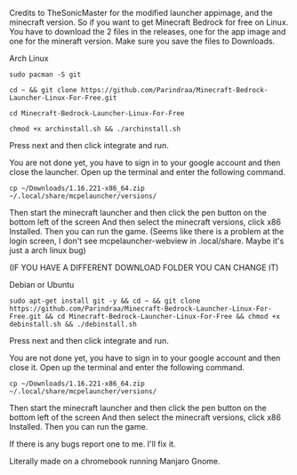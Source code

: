 Credits to TheSonicMaster for the modified launcher appimage, and the minecraft version.
So if you want to get Minecraft Bedrock for free on Linux. You have to download the 2 files in the releases, one for the app image and one for the mineraft version.
 Make sure you save the files to Downloads.

Arch Linux
	
	sudo pacman -S git

	cd ~ && git clone https://github.com/Parindraa/Minecraft-Bedrock-Launcher-Linux-For-Free.git

	cd Minecraft-Bedrock-Launcher-Linux-For-Free 

	chmod +x archinstall.sh && ./archinstall.sh

Press next and then click integrate and run.

You are not done yet, you have to sign in to your google account and then close the launcher. Open up the terminal and enter the following command.

	cp ~/Downloads/1.16.221-x86_64.zip ~/.local/share/mcpelauncher/versions/

Then start the minecraft launcher and then click the pen button on the bottom left of the screen
And then select the minecraft versions, click x86 Installed. Then you can run the game.
(Seems like there is a problem at the login screen, I don't see mcpelauncher-webview in .local/share. Maybe it's just a arch linux bug)

(IF YOU HAVE A DIFFERENT DOWNLOAD FOLDER YOU CAN CHANGE IT)

Debian or Ubuntu

	sudo apt-get install git -y && cd ~ && git clone https://github.com/Parindraa/Minecraft-Bedrock-Launcher-Linux-For-Free.git && cd Minecraft-Bedrock-Launcher-Linux-For-Free && chmod +x debinstall.sh && ./debinstall.sh


Press next and then click integrate and run.

You are not done yet, you have to sign in to your google account and then close it. Open up the terminal and enter the following command.

	cp ~/Downloads/1.16.221-x86_64.zip ~/.local/share/mcpelauncher/versions/

Then start the minecraft launcher and then click the pen button on the bottom left of the screen
And then select the minecraft versions, click x86 Installed. Then you can run the game.

If there is any bugs report one to me. I'll fix it.

Literally made on a chromebook running Manjaro Gnome.
